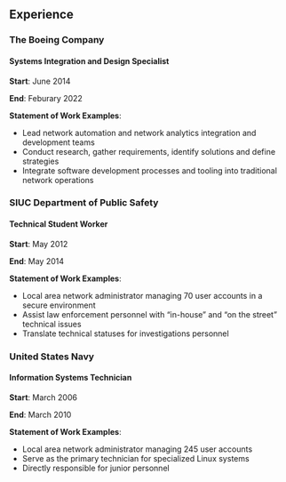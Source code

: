 ## Experience

### The Boeing Company

#### Systems Integration and Design Specialist

**Start**: June 2014

**End**: Feburary 2022

**Statement of Work Examples**:

  - Lead network automation and network
    analytics integration and development teams
  - Conduct research, gather requirements,
    identify solutions and define strategies
  - Integrate software development processes
    and tooling into traditional network operations
    
    
### SIUC Department of Public Safety

#### Technical Student Worker

**Start**: May 2012

**End**: May 2014

**Statement of Work Examples**:

  - Local area network administrator managing
    70 user accounts in a secure environment
  - Assist law enforcement personnel with
    “in-house” and “on the street” technical issues
  - Translate technical statuses for
    investigations personnel
    
### United States Navy

#### Information Systems Technician

**Start**: March 2006

**End**: March 2010

**Statement of Work Examples**:

  - Local area network administrator managing
    245 user accounts
  - Serve as the primary technician for
    specialized Linux systems
  - Directly responsible for junior personnel

